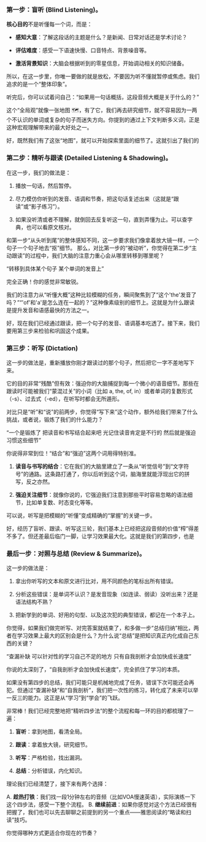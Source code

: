 ### 第一步：**盲听 (Blind Listening)**。

**核心目的**不是听懂每一个词，而是：

- **感知大意**：了解这段话的主题是什么？是新闻、日常对话还是学术讨论？
    
- **评估难度**：感受一下语速快慢、口音特点、背景噪音等。
    
- **激活背景知识**：大脑会根据听到的零星信息，开始调动相关的知识储备。
    

所以，在这一步里，你唯一要做的就是放松，不要因为听不懂就暂停或焦虑。我们追求的是一个“整体印象”。

听完后，你可以试着问自己：“如果用一句话概括，这段音频大概是关于什么的？”


这个“全局观”就像一张地图 🗺️，有了它，我们再去研究细节，就不容易因为一两个不认识的单词或复杂的句子而迷失方向。你提到的通过上下文判断多义词，正是这种宏观理解带来的最大好处之一。

好，既然我们有了这张“地图”，就可以开始探索里面的细节了。这就引出了我们的
### 第二步：**精听与跟读 (Detailed Listening & Shadowing)**。

在这一步，我们的做法是：

1. 播放一句话，然后暂停。
    
2. 尽力模仿你听到的发音、语调和节奏，把这句话复述出来（这就是“跟读”或“影子练习”）。
    
3. 如果没听清或者不理解，就倒回去反复听这一句，直到弄懂为止。可以查字典，也可以看原文核对。
    

和第一步“从头听到尾”的整体感知不同，这一步要求我们像拿着放大镜一样，一个句子一个句子地去“抠”细节。
那么，对比第一步的“被动听”，你觉得在第二步“主动跟读”的过程中，我们大脑的注意力重心会从哪里转移到哪里呢？


“转移到具体某个句子 某个单词的发音上”

完全正确！你的感觉非常敏锐。

我们的注意力从“听懂大概”这种比较模糊的任务，瞬间聚焦到了“这个'the'发音了吗？”“'of'和'a'是怎么连在一起的？”这种像素级别的细节上。这就是为什么跟读是提升发音和语感最快的方法之一。

好，现在我们已经通过跟读，把一个句子的发音、语调基本吃透了。接下来，我们要用第三步来检验和巩固这个成果。

### **第三步：听写 (Dictation)**

这一步的做法是，重新播放你刚才跟读过的那个句子，然后把它一字不差地写下来。

它的目的非常“残酷”但有效：强迫你的大脑捕捉到每一个微小的语音细节。那些在跟读时可能被我们“蒙混过关”的小词（比如 a, the, of, in）或者单词的复数形式（-s）、过去式（-ed），在听写时都会无所遁形。

对比只是“听”和“说”的前两步，你觉得“写下来”这个动作，额外给我们带来了什么挑战，或者说，锻炼了我们的什么能力？

“一个是锻炼了 把读音和书写结合起来吧 光记住读音肯定是不行的 然后就是强迫习惯这些细节”

你说得非常到位！“结合”和“强迫”这两个词用得特别准。

1. **读音与书写的结合**：它在我们的大脑里建立了一条从“听觉信号”到“文字符号”的通路。这条路打通了，你以后听到这个词，脑海里就能浮现出它的拼写，反之亦然。
    
2. **强迫关注细节**：就像你说的，它强迫我们注意到那些平时容易忽略的语法细节，比如单复数、时态变化等等。
    

可以说，听写是把模糊的“听懂”变成精确的“掌握”的关键一步。

好，经历了盲听、跟读、听写这三轮，我们基本上已经把这段音频的价值“榨”得差不多了。但还差最后临门一脚，让学习效果最大化。这就是我们的第四步，也是
### 最后一步：**对照与总结 (Review & Summarize)**。

这一步的做法是：

1. 拿出你听写的文本和原文进行比对，用不同颜色的笔标出所有错误。
    
2. 分析这些错误：是单词不认识？是发音现象（如连读、弱读）没听出来？还是语法结构不熟？
    
3. 把新学到的单词、好用的句型、以及这次犯的典型错误，都记在一个本子上。
    

你觉得，如果我们做完听写、对完答案就结束了，和多做一步“总结归纳”相比，两者在学习效果上最大的区别会是什么？为什么说“总结”是把知识真正内化成自己东西的关键？

“查漏补缺 可以针对性的学习自己不足的地方 只有自我剖析才会加快成长速度”

你说的太深刻了，“自我剖析才会加快成长速度”，完全抓住了学习的本质。

如果没有第四步的总结，我们可能只是机械地完成了任务，错误下次可能还会再犯。但通过“查漏补缺”和“自我剖析”，我们把一次性的练习，转化成了未来可以举一反三的能力。这正是从“学习”到“学会”的飞跃。

非常棒！我们已经完整地把“精听四步法”的整个流程和每一环的目的都梳理了一遍：

1. **盲听**：拿到地图，看清全局。
    
2. **跟读**：拿着放大镜，研究细节。
    
3. **听写**：严格检验，找出漏洞。
    
4. **总结**：分析错误，内化知识。
    

理论我们已经清楚了，接下来有两个选择：

A. **趁热打铁**：我们找一段1分钟左右的音频（比如VOA慢速英语），实际演练一下这个四步法，感受一下整个流程。 B. **继续前进**：如果你感觉对这个方法已经很有把握了，我们也可以先去聊聊之前提到的另一个重点——雅思阅读的“略读和扫读”技巧。

你觉得哪种方式更适合你现在的节奏？
